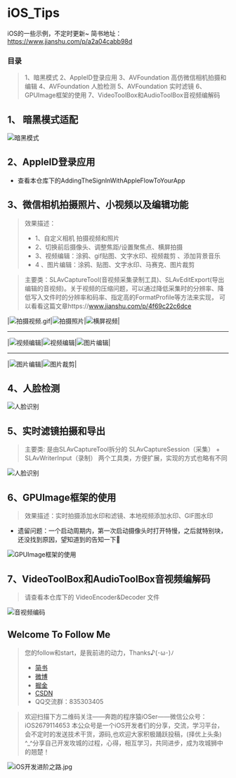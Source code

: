 # iOS_Tips
iOS的一些示例，不定时更新~  简书地址：https://www.jianshu.com/p/a2a04cabb98d

### 目录 
> 1、暗黑模式  2、AppleID登录应用  3、AVFoundation 高仿微信相机拍摄和编辑 4、AVFoundation 人脸检测  5、AVFoundation 实时滤镜 6、GPUImage框架的使用  7、VideoToolBox和AudioToolBox音视频编解码

## 1、 暗黑模式适配

![暗黑模式](PrviewPicture/暗黑模式.gif)
  
## 2、AppleID登录应用

* 查看本仓库下的AddingTheSignInWithAppleFlowToYourApp

## 3、微信相机拍摄照片、小视频以及编辑功能  
> 效果描述：  
> * 1、自定义相机 拍摄视频和照片
> * 2、切换前后摄像头、调整焦距/设置聚焦点、横屏拍摄
> * 3、视频编辑：涂鸦、gif贴图、文字水印、视频裁剪 、添加背景音乐 
> * 4 、图片编辑：涂鸦、贴图、文字水印、马赛克、图片裁剪

> 主要类：SLAvCaptureTool(音视频采集录制工具)、SLAvEditExport(导出编辑的音视频)。关于视频的压缩问题，可以通过降低采集时的分辨率、降低写入文件时的分辨率和码率、指定高的FormatProfile等方法来实现， 可以看看这篇文章https://www.jianshu.com/p/4f69c22c6dce 

|![拍摄视频.gif](PrviewPicture/3、小视频1.gif)|![拍摄照片](PrviewPicture/3、小视频2.gif)|![横屏视频](PrviewPicture/3、小视频3.gif)|

*****

|![视频编辑](PrviewPicture/3、小视频4.gif)|![视频编辑](PrviewPicture/3、小视频5.gif)|![图片编辑](PrviewPicture/3、小视频6.gif)|

****

|![图片编辑](PrviewPicture/3、小视频7.gif)|![图片裁剪](PrviewPicture/3、小视频8.gif)|


## 4、人脸检测 

![人脸识别](PrviewPicture/4、人脸识别.gif)

## 5、实时滤镜拍摄和导出

>  主要类: 是由SLAvCaptureTool拆分的 SLAvCaptureSession（采集） + SLAvWriterInput（录制） 两个工具类，方便扩展，实现的方式也略有不同

![人脸识别](PrviewPicture/5、实时滤镜拍摄.gif)

## 6、GPUImage框架的使用

> 效果描述：实时拍摄添加水印和滤镜、本地视频添加水印、GIF图水印

* 遗留问题：一个启动周期内，第一次启动摄像头时打开特慢，之后就特别块，还没找到原因，望知道到的告知一下🤝

![GPUImage框架的使用](PrviewPicture/6、GPUImage.gif)

## 7、VideoToolBox和AudioToolBox音视频编解码

> 请查看本仓库下的 VideoEncoder&Decoder 文件

![音视频编码](PrviewPicture/7、音视频编码.gif)


## Welcome To Follow Me

>  您的follow和start，是我前进的动力，Thanks♪(･ω･)ﾉ
> * [简书](https://www.jianshu.com/u/e15d1f644bea)
> * [微博](https://weibo.com/5732733120/profile?rightmod=1&wvr=6&mod=personinfo&is_all=1)
> * [掘金](https://juejin.im/user/5c00d97b6fb9a049fb436288)
> * [CSDN](https://blog.csdn.net/wsl2ls)
> * QQ交流群：835303405

> 欢迎扫描下方二维码关注——奔跑的程序猿iOSer——微信公众号：iOS2679114653 本公众号是一个iOS开发者们的分享，交流，学习平台，会不定时的发送技术干货，源码,也欢迎大家积极踊跃投稿，(择优上头条) ^_^分享自己开发攻城的过程，心得，相互学习，共同进步，成为攻城狮中的翘楚！

![iOS开发进阶之路.jpg](http://upload-images.jianshu.io/upload_images/1708447-c2471528cadd7c86.jpg?imageMogr2/auto-orient/strip%7CimageView2/2/w/1240)

